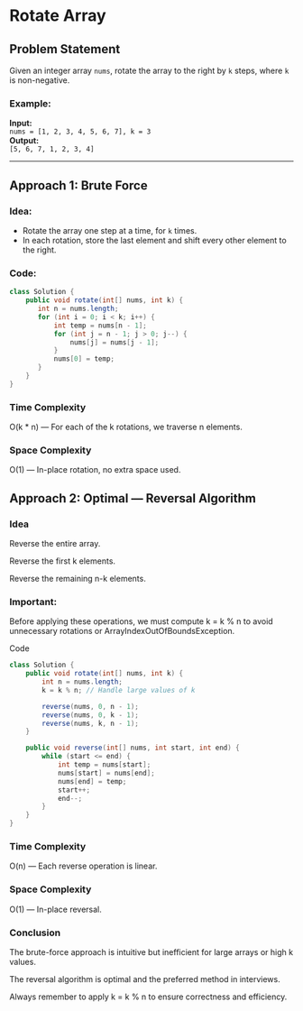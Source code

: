 # Rotate Array

## Problem Statement
Given an integer array `nums`, rotate the array to the right by `k` steps, where `k` is non-negative.

### Example:
**Input:**  
`nums = [1, 2, 3, 4, 5, 6, 7], k = 3`  
**Output:**  
`[5, 6, 7, 1, 2, 3, 4]`

---

## Approach 1: Brute Force

### Idea:
- Rotate the array one step at a time, for `k` times.
- In each rotation, store the last element and shift every other element to the right.

### Code:
```java
class Solution {
    public void rotate(int[] nums, int k) {
       int n = nums.length;
       for (int i = 0; i < k; i++) {
           int temp = nums[n - 1];
           for (int j = n - 1; j > 0; j--) {
               nums[j] = nums[j - 1];
           }
           nums[0] = temp;
       }
    }
}
```
### Time Complexity
O(k * n) — For each of the k rotations, we traverse n elements.

### Space Complexity
O(1) — In-place rotation, no extra space used.

## Approach 2: Optimal — Reversal Algorithm
### Idea
Reverse the entire array.

Reverse the first k elements.

Reverse the remaining n-k elements.

### Important:
Before applying these operations, we must compute k = k % n to avoid unnecessary rotations or ArrayIndexOutOfBoundsException.

Code
```java
class Solution {
    public void rotate(int[] nums, int k) {
        int n = nums.length;
        k = k % n; // Handle large values of k

        reverse(nums, 0, n - 1);
        reverse(nums, 0, k - 1);
        reverse(nums, k, n - 1);
    }

    public void reverse(int[] nums, int start, int end) {
        while (start <= end) {
            int temp = nums[start];
            nums[start] = nums[end];
            nums[end] = temp;
            start++;
            end--;
        }
    }
}
```

### Time Complexity
O(n) — Each reverse operation is linear.

### Space Complexity
O(1) — In-place reversal.

### Conclusion
The brute-force approach is intuitive but inefficient for large arrays or high k values.

The reversal algorithm is optimal and the preferred method in interviews.

Always remember to apply k = k % n to ensure correctness and efficiency.